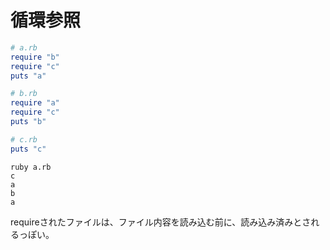 # 循環参照

```ruby
# a.rb
require "b"
require "c"
puts "a"
```

```ruby
# b.rb
require "a"
require "c"
puts "b"
```

```ruby
# c.rb
puts "c"
```

```
ruby a.rb
c
a
b
a
```

requireされたファイルは、ファイル内容を読み込む前に、読み込み済みとされるっぽい。
